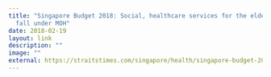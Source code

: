 ```yaml
---
title: "Singapore Budget 2018: Social, healthcare services for the elderly to
  fall under MOH"
date: 2018-02-19
layout: link
description: ""
image: ""
external: https://straitstimes.com/singapore/health/singapore-budget-2018-social-healthcare-services-for-the-elderly-to-fall-under-moh
---
```

